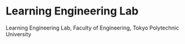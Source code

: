 # Learning Engineering Lab

Learning Engineering Lab, Faculty of Engineering, Tokyo Polytechnic University
